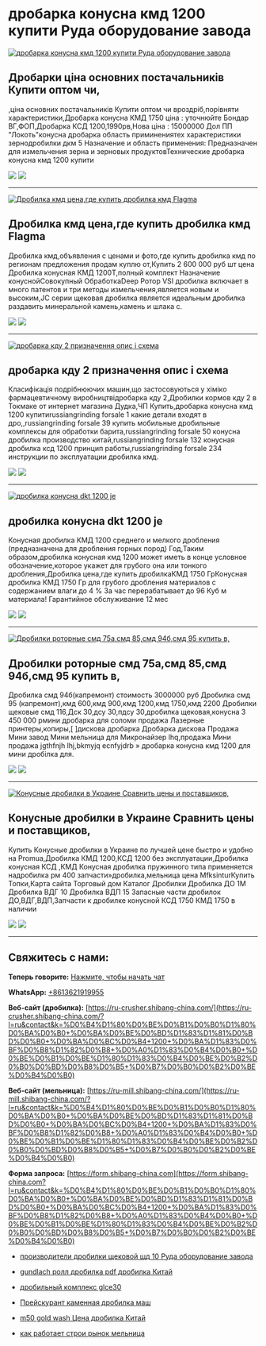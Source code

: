 # дробарка конусна кмд 1200 купити Руда оборудование завода

<a href="https://swt.shibang-china.com/?l=ru&img&k=%D0%B4%D1%80%D0%BE%D0%B1%D0%B0%D1%80%D0%BA%D0%B0+%D0%BA%D0%BE%D0%BD%D1%83%D1%81%D0%BD%D0%B0+%D0%BA%D0%BC%D0%B4+1200+%D0%BA%D1%83%D0%BF%D0%B8%D1%82%D0%B8+%D0%A0%D1%83%D0%B4%D0%B0+%D0%BE%D0%B1%D0%BE%D1%80%D1%83%D0%B4%D0%BE%D0%B2%D0%B0%D0%BD%D0%B8%D0%B5+%D0%B7%D0%B0%D0%B2%D0%BE%D0%B4%D0%B0" target="_blank">![дробарка конусна кмд 1200 купити Руда оборудование завода](http://static.shibang-china.com/all-800x300/1103.jpg)</a>

## Дробарки ціна основних постачальників Купити оптом чи,
,ціна основних постачальників Купити оптом чи вроздріб,порівняти характеристики,Дробарка конусна КМД 1750 ціна : уточнюйте Бондар ВГ,ФОП,Дробарка КСД 1200,1990рв,Нова ціна : 15000000 Дол ПП "Локоть"конусна дробарка область приминениятех характеристики зернодробилки дкм 5 Назначение и область применения: Предназначен для измельчения зерна и зерновых продуктовТехнические дробарка конусна кмд 1200 купити


<a href="https://whatsapp.shibangsoft.com/WhatsApp.php" target="_blank" title="WhatsApp">![](http://static.shibang-china.com/icon/whatsapp.png)</a> <a href="https://swt.shibang-china.com/?l=ru&icon&k=%D0%B4%D1%80%D0%BE%D0%B1%D0%B0%D1%80%D0%BA%D0%B0+%D0%BA%D0%BE%D0%BD%D1%83%D1%81%D0%BD%D0%B0+%D0%BA%D0%BC%D0%B4+1200+%D0%BA%D1%83%D0%BF%D0%B8%D1%82%D0%B8+%D0%A0%D1%83%D0%B4%D0%B0+%D0%BE%D0%B1%D0%BE%D1%80%D1%83%D0%B4%D0%BE%D0%B2%D0%B0%D0%BD%D0%B8%D0%B5+%D0%B7%D0%B0%D0%B2%D0%BE%D0%B4%D0%B0" target="_blank">![](http://static.shibang-china.com/icon/chat-ru.png)</a>

---

<a href="https://swt.shibang-china.com/?l=ru&img&k=%D0%B4%D1%80%D0%BE%D0%B1%D0%B0%D1%80%D0%BA%D0%B0+%D0%BA%D0%BE%D0%BD%D1%83%D1%81%D0%BD%D0%B0+%D0%BA%D0%BC%D0%B4+1200+%D0%BA%D1%83%D0%BF%D0%B8%D1%82%D0%B8+%D0%A0%D1%83%D0%B4%D0%B0+%D0%BE%D0%B1%D0%BE%D1%80%D1%83%D0%B4%D0%BE%D0%B2%D0%B0%D0%BD%D0%B8%D0%B5+%D0%B7%D0%B0%D0%B2%D0%BE%D0%B4%D0%B0" target="_blank">![Дробилка кмд цена,где купить дробилка кмд Flagma](http://static.shibang-china.com/all-800x300/632.jpg)</a>

## Дробилка кмд цена,где купить дробилка кмд Flagma
Дробилка кмд,объявления с ценами и фото,где купить дробилка кмд по регионам предложения продам куплю от,Купить 2 600 000 руб шт цена Дробилка конусная КМД 1200Т,полный комплект Назначение конуснойСовокупный ОбработкаDeep Ротор VSI дробилка включает в много патентов и три методы измельчения,является новым и высоким,JC серии щековая дробилка является идеальным дробилка раздавить минеральной камень,камень и шлака с.


<a href="https://whatsapp.shibangsoft.com/WhatsApp.php" target="_blank" title="WhatsApp">![](http://static.shibang-china.com/icon/whatsapp.png)</a> <a href="https://swt.shibang-china.com/?l=ru&icon&k=%D0%B4%D1%80%D0%BE%D0%B1%D0%B0%D1%80%D0%BA%D0%B0+%D0%BA%D0%BE%D0%BD%D1%83%D1%81%D0%BD%D0%B0+%D0%BA%D0%BC%D0%B4+1200+%D0%BA%D1%83%D0%BF%D0%B8%D1%82%D0%B8+%D0%A0%D1%83%D0%B4%D0%B0+%D0%BE%D0%B1%D0%BE%D1%80%D1%83%D0%B4%D0%BE%D0%B2%D0%B0%D0%BD%D0%B8%D0%B5+%D0%B7%D0%B0%D0%B2%D0%BE%D0%B4%D0%B0" target="_blank">![](http://static.shibang-china.com/icon/chat-ru.png)</a>

---

<a href="https://swt.shibang-china.com/?l=ru&img&k=%D0%B4%D1%80%D0%BE%D0%B1%D0%B0%D1%80%D0%BA%D0%B0+%D0%BA%D0%BE%D0%BD%D1%83%D1%81%D0%BD%D0%B0+%D0%BA%D0%BC%D0%B4+1200+%D0%BA%D1%83%D0%BF%D0%B8%D1%82%D0%B8+%D0%A0%D1%83%D0%B4%D0%B0+%D0%BE%D0%B1%D0%BE%D1%80%D1%83%D0%B4%D0%BE%D0%B2%D0%B0%D0%BD%D0%B8%D0%B5+%D0%B7%D0%B0%D0%B2%D0%BE%D0%B4%D0%B0" target="_blank">![дробарка кду 2 призначення опис і схема](http://static.shibang-china.com/all-800x300/138.jpg)</a>

## дробарка кду 2 призначення опис і схема
Класифікація подрібнюючих машин,що застосовуються у хіміко фармацевтичному виробництвідробарка кду 2,Дробилки кормов кду 2 в Токмаке от интернет магазина Дудка,ЧП Купить,дробарка конусна кмд 1200 купитиrussiangrinding forsale 1 какие детали входят в дро,,russiangrinding forsale 39 купить мобильные дробильные комплексы для обработки барита,russiangrinding forsale 50 конусна дробилка производство китай,russiangrinding forsale 132 конусная дробилка ксд 1200 принцип работы,russiangrinding forsale 234 инструкции по эксплуатации дробилка кмд.


<a href="https://whatsapp.shibangsoft.com/WhatsApp.php" target="_blank" title="WhatsApp">![](http://static.shibang-china.com/icon/whatsapp.png)</a> <a href="https://swt.shibang-china.com/?l=ru&icon&k=%D0%B4%D1%80%D0%BE%D0%B1%D0%B0%D1%80%D0%BA%D0%B0+%D0%BA%D0%BE%D0%BD%D1%83%D1%81%D0%BD%D0%B0+%D0%BA%D0%BC%D0%B4+1200+%D0%BA%D1%83%D0%BF%D0%B8%D1%82%D0%B8+%D0%A0%D1%83%D0%B4%D0%B0+%D0%BE%D0%B1%D0%BE%D1%80%D1%83%D0%B4%D0%BE%D0%B2%D0%B0%D0%BD%D0%B8%D0%B5+%D0%B7%D0%B0%D0%B2%D0%BE%D0%B4%D0%B0" target="_blank">![](http://static.shibang-china.com/icon/chat-ru.png)</a>

---

<a href="https://swt.shibang-china.com/?l=ru&img&k=%D0%B4%D1%80%D0%BE%D0%B1%D0%B0%D1%80%D0%BA%D0%B0+%D0%BA%D0%BE%D0%BD%D1%83%D1%81%D0%BD%D0%B0+%D0%BA%D0%BC%D0%B4+1200+%D0%BA%D1%83%D0%BF%D0%B8%D1%82%D0%B8+%D0%A0%D1%83%D0%B4%D0%B0+%D0%BE%D0%B1%D0%BE%D1%80%D1%83%D0%B4%D0%BE%D0%B2%D0%B0%D0%BD%D0%B8%D0%B5+%D0%B7%D0%B0%D0%B2%D0%BE%D0%B4%D0%B0" target="_blank">![дробилка конусна dkt 1200 je](http://static.shibang-china.com/all-800x300/268.jpg)</a>

## дробилка конусна dkt 1200 je
Конусная дробилка КМД 1200 среднего и мелкого дробления (предназначена для дробления горных пород) Год,Таким образом,дробилка конусная кмд 1200 может иметь в конце условное обозначение,которое укажет для грубого она или тонкого дробления,Дробилка цена,где купить дробилкаКМД 1750 ГрКонусная дробилка КМД 1750 Гр для грубого дробления материалов с содержанием влаги до 4 % За час перерабатывает до 96 Куб м материала! Гарантийное обслуживание 12 мес


<a href="https://whatsapp.shibangsoft.com/WhatsApp.php" target="_blank" title="WhatsApp">![](http://static.shibang-china.com/icon/whatsapp.png)</a> <a href="https://swt.shibang-china.com/?l=ru&icon&k=%D0%B4%D1%80%D0%BE%D0%B1%D0%B0%D1%80%D0%BA%D0%B0+%D0%BA%D0%BE%D0%BD%D1%83%D1%81%D0%BD%D0%B0+%D0%BA%D0%BC%D0%B4+1200+%D0%BA%D1%83%D0%BF%D0%B8%D1%82%D0%B8+%D0%A0%D1%83%D0%B4%D0%B0+%D0%BE%D0%B1%D0%BE%D1%80%D1%83%D0%B4%D0%BE%D0%B2%D0%B0%D0%BD%D0%B8%D0%B5+%D0%B7%D0%B0%D0%B2%D0%BE%D0%B4%D0%B0" target="_blank">![](http://static.shibang-china.com/icon/chat-ru.png)</a>

---

<a href="https://swt.shibang-china.com/?l=ru&img&k=%D0%B4%D1%80%D0%BE%D0%B1%D0%B0%D1%80%D0%BA%D0%B0+%D0%BA%D0%BE%D0%BD%D1%83%D1%81%D0%BD%D0%B0+%D0%BA%D0%BC%D0%B4+1200+%D0%BA%D1%83%D0%BF%D0%B8%D1%82%D0%B8+%D0%A0%D1%83%D0%B4%D0%B0+%D0%BE%D0%B1%D0%BE%D1%80%D1%83%D0%B4%D0%BE%D0%B2%D0%B0%D0%BD%D0%B8%D0%B5+%D0%B7%D0%B0%D0%B2%D0%BE%D0%B4%D0%B0" target="_blank">![Дробилки роторные смд 75а,смд 85,смд 94б,смд 95 купить в,](http://static.shibang-china.com/all-800x300/608.jpg)</a>

## Дробилки роторные смд 75а,смд 85,смд 94б,смд 95 купить в,
Дробилка смд 94б(капремонт) стоимость 3000000 руб Дробилка смд 95 (капремонт),кмд 600,кмд 900,кмд 1200,кмд 1750,кмд 2200 Дробилки щековые смд 116,Дск 30,дсу 30,пдсу 30,дробилка щековая,конусна 3 450 000 рмини дробарка для соломи продажа Лазерные принтеры,копиры,[ ]дискова дробарка Дробарка дискова Продажа Мини завод  Мини мельница для Микронайзер lhq,продажа Мини продажа jgthfnjh lhj,bkmyjq ecnfyjdrb » дробарка конусна кмд 1200 для мини дробілка для.


<a href="https://whatsapp.shibangsoft.com/WhatsApp.php" target="_blank" title="WhatsApp">![](http://static.shibang-china.com/icon/whatsapp.png)</a> <a href="https://swt.shibang-china.com/?l=ru&icon&k=%D0%B4%D1%80%D0%BE%D0%B1%D0%B0%D1%80%D0%BA%D0%B0+%D0%BA%D0%BE%D0%BD%D1%83%D1%81%D0%BD%D0%B0+%D0%BA%D0%BC%D0%B4+1200+%D0%BA%D1%83%D0%BF%D0%B8%D1%82%D0%B8+%D0%A0%D1%83%D0%B4%D0%B0+%D0%BE%D0%B1%D0%BE%D1%80%D1%83%D0%B4%D0%BE%D0%B2%D0%B0%D0%BD%D0%B8%D0%B5+%D0%B7%D0%B0%D0%B2%D0%BE%D0%B4%D0%B0" target="_blank">![](http://static.shibang-china.com/icon/chat-ru.png)</a>

---

<a href="https://swt.shibang-china.com/?l=ru&img&k=%D0%B4%D1%80%D0%BE%D0%B1%D0%B0%D1%80%D0%BA%D0%B0+%D0%BA%D0%BE%D0%BD%D1%83%D1%81%D0%BD%D0%B0+%D0%BA%D0%BC%D0%B4+1200+%D0%BA%D1%83%D0%BF%D0%B8%D1%82%D0%B8+%D0%A0%D1%83%D0%B4%D0%B0+%D0%BE%D0%B1%D0%BE%D1%80%D1%83%D0%B4%D0%BE%D0%B2%D0%B0%D0%BD%D0%B8%D0%B5+%D0%B7%D0%B0%D0%B2%D0%BE%D0%B4%D0%B0" target="_blank">![Конусные дробилки в Украине Сравнить цены и поставщиков,](http://static.shibang-china.com/all-800x300/283.jpg)</a>

## Конусные дробилки в Украине Сравнить цены и поставщиков,
Купить Конусные дробилки в Украине по лучшей цене быстро и удобно на Promua,Дробилка КМД 1200,КСД 1200 без эксплуатации,Дробилка конусная КСД ,КМД Конусная дробилка пружинного типа применяется надробилка рм 400 запчасти»дробилка,мельница цена MfksinturКупить Топки,Карта сайта Торговый дом Каталог Дробилки Дробилка ДО 1М Дробилка ВДГ 10 Дробилка ВДП 15 Запасные части дробилок ДО,ВДГ,ВДП,Запчасти к дробилке конусной КСД 1750 КМД 1750 в наличии


<a href="https://whatsapp.shibangsoft.com/WhatsApp.php" target="_blank" title="WhatsApp">![](http://static.shibang-china.com/icon/whatsapp.png)</a> <a href="https://swt.shibang-china.com/?l=ru&icon&k=%D0%B4%D1%80%D0%BE%D0%B1%D0%B0%D1%80%D0%BA%D0%B0+%D0%BA%D0%BE%D0%BD%D1%83%D1%81%D0%BD%D0%B0+%D0%BA%D0%BC%D0%B4+1200+%D0%BA%D1%83%D0%BF%D0%B8%D1%82%D0%B8+%D0%A0%D1%83%D0%B4%D0%B0+%D0%BE%D0%B1%D0%BE%D1%80%D1%83%D0%B4%D0%BE%D0%B2%D0%B0%D0%BD%D0%B8%D0%B5+%D0%B7%D0%B0%D0%B2%D0%BE%D0%B4%D0%B0" target="_blank">![](http://static.shibang-china.com/icon/chat-ru.png)</a>

---
## Свяжитесь с нами:

**Теперь говорите:** [Нажмите, чтобы начать чат](https://swt.shibang-china.com?l=ru&contact&k=%D0%B4%D1%80%D0%BE%D0%B1%D0%B0%D1%80%D0%BA%D0%B0+%D0%BA%D0%BE%D0%BD%D1%83%D1%81%D0%BD%D0%B0+%D0%BA%D0%BC%D0%B4+1200+%D0%BA%D1%83%D0%BF%D0%B8%D1%82%D0%B8+%D0%A0%D1%83%D0%B4%D0%B0+%D0%BE%D0%B1%D0%BE%D1%80%D1%83%D0%B4%D0%BE%D0%B2%D0%B0%D0%BD%D0%B8%D0%B5+%D0%B7%D0%B0%D0%B2%D0%BE%D0%B4%D0%B0)

**WhatsApp:**  [+8613621919955](https://whatsapp.shibangsoft.com/WhatsApp.php)

**Веб-сайт (дробилка):** [https://ru-crusher.shibang-china.com/](https://ru-crusher.shibang-china.com/?l=ru&contact&k=%D0%B4%D1%80%D0%BE%D0%B1%D0%B0%D1%80%D0%BA%D0%B0+%D0%BA%D0%BE%D0%BD%D1%83%D1%81%D0%BD%D0%B0+%D0%BA%D0%BC%D0%B4+1200+%D0%BA%D1%83%D0%BF%D0%B8%D1%82%D0%B8+%D0%A0%D1%83%D0%B4%D0%B0+%D0%BE%D0%B1%D0%BE%D1%80%D1%83%D0%B4%D0%BE%D0%B2%D0%B0%D0%BD%D0%B8%D0%B5+%D0%B7%D0%B0%D0%B2%D0%BE%D0%B4%D0%B0)

**Веб-сайт (мельница):** [https://ru-mill.shibang-china.com/](https://ru-mill.shibang-china.com/?l=ru&contact&k=%D0%B4%D1%80%D0%BE%D0%B1%D0%B0%D1%80%D0%BA%D0%B0+%D0%BA%D0%BE%D0%BD%D1%83%D1%81%D0%BD%D0%B0+%D0%BA%D0%BC%D0%B4+1200+%D0%BA%D1%83%D0%BF%D0%B8%D1%82%D0%B8+%D0%A0%D1%83%D0%B4%D0%B0+%D0%BE%D0%B1%D0%BE%D1%80%D1%83%D0%B4%D0%BE%D0%B2%D0%B0%D0%BD%D0%B8%D0%B5+%D0%B7%D0%B0%D0%B2%D0%BE%D0%B4%D0%B0)

**Форма запроса:** [https://form.shibang-china.com](https://form.shibang-china.com?l=ru&contact&k=%D0%B4%D1%80%D0%BE%D0%B1%D0%B0%D1%80%D0%BA%D0%B0+%D0%BA%D0%BE%D0%BD%D1%83%D1%81%D0%BD%D0%B0+%D0%BA%D0%BC%D0%B4+1200+%D0%BA%D1%83%D0%BF%D0%B8%D1%82%D0%B8+%D0%A0%D1%83%D0%B4%D0%B0+%D0%BE%D0%B1%D0%BE%D1%80%D1%83%D0%B4%D0%BE%D0%B2%D0%B0%D0%BD%D0%B8%D0%B5+%D0%B7%D0%B0%D0%B2%D0%BE%D0%B4%D0%B0)

* [производители дробилки щековой щд 10 Руда оборудование завода](../98/%D0%BF%D1%80%D0%BE%D0%B8%D0%B7%D0%B2%D0%BE%D0%B4%D0%B8%D1%82%D0%B5%D0%BB%D0%B8%20%D0%B4%D1%80%D0%BE%D0%B1%D0%B8%D0%BB%D0%BA%D0%B8%20%D1%89%D0%B5%D0%BA%D0%BE%D0%B2%D0%BE%D0%B9%20%D1%89%D0%B4%2010%20%D0%A0%D1%83%D0%B4%D0%B0%20%D0%BE%D0%B1%D0%BE%D1%80%D1%83%D0%B4%D0%BE%D0%B2%D0%B0%D0%BD%D0%B8%D0%B5%20%D0%B7%D0%B0%D0%B2%D0%BE%D0%B4%D0%B0.md)

* [gundlach ролл дробилка pdf дробилка Китай](../96/gundlach%20%D1%80%D0%BE%D0%BB%D0%BB%20%D0%B4%D1%80%D0%BE%D0%B1%D0%B8%D0%BB%D0%BA%D0%B0%20pdf%20%D0%B4%D1%80%D0%BE%D0%B1%D0%B8%D0%BB%D0%BA%D0%B0%20%D0%9A%D0%B8%D1%82%D0%B0%D0%B9.md)

* [дробильный комплекс glce30](../91/%D0%B4%D1%80%D0%BE%D0%B1%D0%B8%D0%BB%D1%8C%D0%BD%D1%8B%D0%B9%20%D0%BA%D0%BE%D0%BC%D0%BF%D0%BB%D0%B5%D0%BA%D1%81%20glce30.md)

* [Прейскурант каменная дробилка маш](../105/%D0%9F%D1%80%D0%B5%D0%B9%D1%81%D0%BA%D1%83%D1%80%D0%B0%D0%BD%D1%82%20%D0%BA%D0%B0%D0%BC%D0%B5%D0%BD%D0%BD%D0%B0%D1%8F%20%D0%B4%D1%80%D0%BE%D0%B1%D0%B8%D0%BB%D0%BA%D0%B0%20%D0%BC%D0%B0%D1%88.md)

* [m50 gold wash Цена дробилка Китай](../96/m50%20gold%20wash%20%D0%A6%D0%B5%D0%BD%D0%B0%20%D0%B4%D1%80%D0%BE%D0%B1%D0%B8%D0%BB%D0%BA%D0%B0%20%D0%9A%D0%B8%D1%82%D0%B0%D0%B9.md)

* [как работает строи рынок мельница](../103/%D0%BA%D0%B0%D0%BA%20%D1%80%D0%B0%D0%B1%D0%BE%D1%82%D0%B0%D0%B5%D1%82%20%D1%81%D1%82%D1%80%D0%BE%D0%B8%20%D1%80%D1%8B%D0%BD%D0%BE%D0%BA%20%D0%BC%D0%B5%D0%BB%D1%8C%D0%BD%D0%B8%D1%86%D0%B0.md)